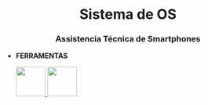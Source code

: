 <h1 align="center">Sistema de OS</h1>
<h3 align="center">Assistencia Técnica de Smartphones</h3>

- **FERRAMENTAS**
   <p align="left"> 
   <a href="https://www.mysql.com/" target="_blank" rel="noreferrer"> <img src="https://cdn.jsdelivr.net/gh/devicons/devicon/icons/mysql/mysql-original-wordmark.svg" width="60" height="60" />  </a> <a href="https://www.java.com/pt-BR/" target="_blank" rel="noreferrer"> <img src="https://cdn.jsdelivr.net/gh/devicons/devicon/icons/java/java-original-wordmark.svg" width="60" height="60" />  </a> 


  </p>
   
          
